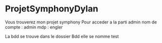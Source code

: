 # ProjetSymphonyDylan
Vous trouverez mon projet symphony
Pour acceder a la parti admin 
nom de compte : admin
mdp : engler

La bdd se trouve dans le dossier Bdd elle se nomme test 